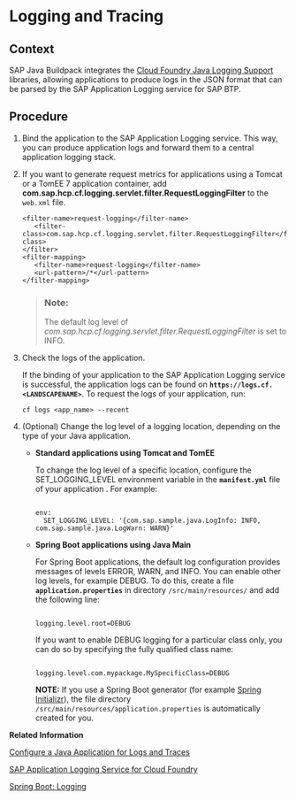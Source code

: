 <!-- loio7eb922a1668a435d8bd681263e0be12e -->

# Logging and Tracing



<a name="loio7eb922a1668a435d8bd681263e0be12e__context_nwf_1vd_p2b"/>

## Context

SAP Java Buildpack integrates the [Cloud Foundry Java Logging Support](https://github.com/SAP/cf-java-logging-support) libraries, allowing applications to produce logs in the JSON format that can be parsed by the SAP Application Logging service for SAP BTP.



## Procedure

1.  Bind the application to the SAP Application Logging service. This way, you can produce application logs and forward them to a central application logging stack.

2.  If you want to generate request metrics for applications using a Tomcat or a TomEE 7 application container, add **com.sap.hcp.cf.logging.servlet.filter.RequestLoggingFilter** to the `web.xml` file.

    ```
    <filter-name>request-logging</filter-name>
       <filter-class>com.sap.hcp.cf.logging.servlet.filter.RequestLoggingFilter</filter-class>
    </filter>
    <filter-mapping>
       <filter-name>request-logging</filter-name>
       <url-pattern>/*</url-pattern>
    </filter-mapping>
    ```

    > ### Note:  
    > The default log level of *com.sap.hcp.cf.logging.servlet.filter.RequestLoggingFilter* is set to INFO.

3.  Check the logs of the application.

    If the binding of your application to the SAP Application Logging service is successful, the application logs can be found on **`https://logs.cf.<LANDSCAPENAME>`**. To request the logs of your application, run:

    ```
    cf logs <app_name> --recent
    ```

4.  \(Optional\) Change the log level of a logging location, depending on the type of your Java application.

    -   **Standard applications using Tomcat and TomEE**

        To change the log level of a specific location, configure the SET\_LOGGING\_LEVEL environment variable in the **`manifest.yml`** file of your application . For example:

        ```
        
        env:
          SET_LOGGING_LEVEL: '{com.sap.sample.java.LogInfo: INFO, com.sap.sample.java.LogWarn: WARN}'
        ```

    -   **Spring Boot applications using Java Main**

        For Spring Boot applications, the default log configuration provides messages of levels ERROR, WARN, and INFO. You can enable other log levels, for example DEBUG. To do this, create a file **`application.properties`** in directory `/src/main/resources/` and add the following line:

        ```
        
        logging.level.root=DEBUG
        ```

        If you want to enable DEBUG logging for a particular class only, you can do so by specifying the fully qualified class name:

        ```
        
        logging.level.com.mypackage.MySpecificClass=DEBUG
        ```

        **NOTE:** If you use a Spring Boot generator \(for example [Spring Initializr](https://start.spring.io)\), the file directory `/src/main/resources/application.properties` is automatically created for you.



**Related Information**  


[Configure a Java Application for Logs and Traces](configure-a-java-application-for-logs-and-traces-5551c5e.md "Configure the collection of log and trace messages generated by a Java application in SAP BTP, Cloud Foundry.")

[SAP Application Logging Service for Cloud Foundry](https://help.sap.com/docs/APPLICATION_LOGGING/ee8e8a203e024bbb8c8c2d03fce527dc/68454d44ad41458788959485a24305e2.html?version=Cloud)

[Spring Boot: Logging](https://docs.spring.io/spring-boot/docs/2.1.8.RELEASE/reference/html/boot-features-logging.html)

